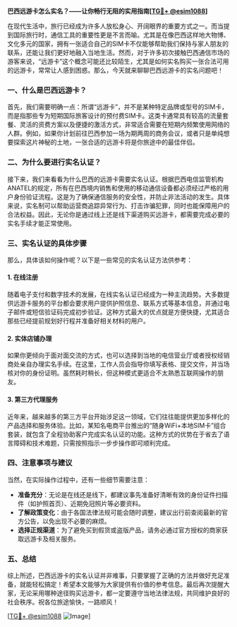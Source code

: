 **巴西远游卡怎么实名？——让你畅行无阻的实用指南[[TG💪+ @esim1088](https://t.me/s/esim1088)]**

在现代生活中，旅行已经成为许多人放松身心、开阔眼界的重要方式之一。而当提到国际旅行时，通信工具的重要性更是不言而喻。尤其是在像巴西这样地大物博、文化多元的国家，拥有一张适合自己的SIM卡不仅能够帮助我们保持与家人朋友的联系，还能让我们更好地融入当地生活。然而，对于许多初次接触巴西通信市场的游客来说，“远游卡”这个概念可能还比较陌生，尤其是如何实名购买一张合法可用的远游卡，常常让人感到困惑。那么，今天就来聊聊巴西远游卡的实名问题吧！

### 一、什么是巴西远游卡？

首先，我们需要明确一点：所谓“远游卡”，并不是某种特定品牌或型号的SIM卡，而是指那些专为短期国际旅客设计的预付费SIM卡。这类卡通常具有较高的流量套餐、灵活的资费方案以及便捷的激活方式，非常适合需要在短期内频繁使用网络的人群。例如，如果你计划前往巴西参加一场为期两周的商务会议，或者只是单纯想要探索这片神秘的土地，一张合适的远游卡将是你旅途中的最佳伴侣。

### 二、为什么要进行实名认证？

接下来，我们来看看为什么巴西的远游卡需要实名认证。根据巴西电信监管机构ANATEL的规定，所有在巴西境内销售和使用的移动通信设备都必须经过严格的用户身份验证流程。这是为了确保通信服务的安全性，并防止非法活动的发生。具体来说，实名制可以帮助运营商追踪异常行为、打击诈骗犯罪，同时也能保障用户的合法权益。因此，无论你是通过线上还是线下渠道购买远游卡，都需要完成必要的实名手续才能正常使用。

### 三、实名认证的具体步骤

那么，具体该如何操作呢？以下是一些常见的实名认证方法供参考：

#### 1. 在线注册
随着电子支付和数字技术的发展，在线实名认证已经成为一种主流趋势。大多数提供远游卡服务的平台都会要求用户提供护照信息、联系方式等基本信息，并通过电子邮件或短信验证码完成初步验证。这种方式最大的优点就是方便快捷，尤其适合那些已经提前规划好行程并准备好相关材料的用户。

#### 2. 实体店铺办理
如果你更倾向于面对面交流的方式，也可以选择到当地的电信营业厅或者授权经销商处亲自办理实名手续。在这里，工作人员会指导你填写表格、提交文件，并当场核对你的身份证明。虽然耗时稍长，但这种模式更适合不太熟悉互联网操作的朋友。

#### 3. 第三方代理服务
近年来，越来越多的第三方平台开始涉足这一领域，它们往往能提供更加多样化的产品选择和服务体验。比如，某知名电商平台推出的“随身WiFi+本地SIM卡”组合套装，就包含了全程协助客户完成实名认证的功能。这种方式的优势在于省去了语言障碍和技术难题，只需按照指示一步步操作即可顺利完成。

### 四、注意事项与建议

当然，在实际操作过程中，还有一些细节需要注意：

- **准备充分**：无论是在线还是线下，都建议事先准备好清晰有效的身份证件扫描件（如护照首页）、近期免冠照片等必要资料。
- **了解政策变化**：由于各国法律法规可能会随时调整，建议出行前查阅最新的官方公告，以免出现不必要的麻烦。
- **选择正规渠道**：为了避免买到假货或盗版产品，请务必通过官方授权的商家获取远游卡及相关服务。

### 五、总结

综上所述，巴西远游卡的实名认证并非难事，只要掌握了正确的方法并做好充足准备，就能轻松搞定！希望本文能够为大家提供有价值的参考信息。最后再次提醒大家，无论采用哪种途径购买远游卡，都一定要遵守当地法律法规，共同维护良好的社会秩序。祝各位旅途愉快，一路顺风！

[[TG💪+ @esim1088](https://t.me/s/esim1088) ![Image](https://i.postimg.cc/4NQfJmqS/Snipaste-2025-05-13-00-14-12.png)]